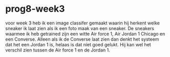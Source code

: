 # prog8-week3

voor week 3 heb ik een image classifer gemaakt waarin hij herkent welke sneaker ik laat zien als ik een foto maak van een sneaker. De sneakers waarmee ik heb getrained zijn een witte Air force 1, Air Jordan 1 Chicago en een Converse. Alleen als ik de Converse laat zien dan denkt het systeem dat het een Jordan 1 is, helaas is dat niet goed gelukt. Hij kan wel het verschil zien tussen de Air force 1 en de Jordan 1.
